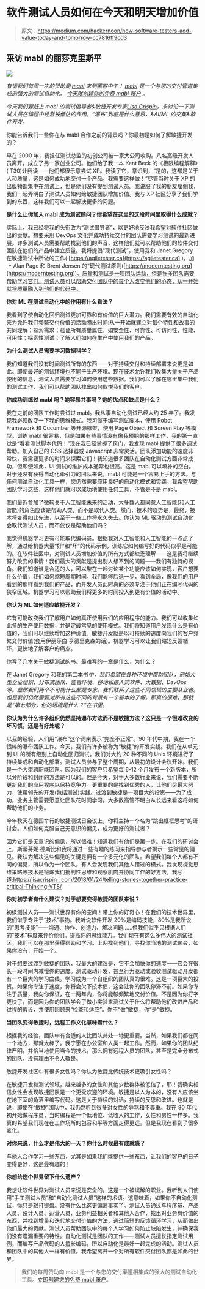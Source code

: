 # 软件测试人员如何在今天和明天增加价值

> 原文：<https://medium.com/hackernoon/how-software-testers-add-value-today-and-tomorrow-cc7816ff9cd3>

## 采访 mabl 的丽莎克里斯平

![](img/9cd9762f01159459eb9be3eed3385259.png)

*有请我们每周一次的赞助商* [*mabl*](http://bit.ly/2MgmJsB) *来到黑客中午！* [*mabl*](http://bit.ly/2MgmJsB) *是一个与您的交付管道集成的强大的测试自动化。* [*今天就创建你的免费 mabl 账户*](http://bit.ly/2MgmJsB) *。*

*今天我们要赶上 mabl 的测试倡导者&敏捷开发专家*[*Lisa Crispin*](https://twitter.com/lisacrispin)*，来讨论一下测试人员在编程中经常被低估的作用，“瀑布”到底是什么意思，&AI/ML 的交集&软件开发。*

你能告诉我们一些你在与 mabl 合作之前的背景吗？你最初是如何了解敏捷开发的？

早在 2000 年，我担任测试总监的初创公司被一家大公司收购。八名高级开发人员离开，成立了另一家创业公司。他们给了我一本 Kent Beck 的《极限编程解释》( T30)让我读——他们都很乐意尝试 XP。我读了它，意识到，“是的，这都是关于人和质量，这是如何成功地交付一个产品，我需要这样做！”尽管当时关于 XP 的出版物都集中在测试上，但是他们没有提到测试人员。我说服了我的朋友雇佣我，我们一起弄明白了测试人员如何给敏捷团队增加价值。我与 XP 社区分享了我们学到的东西，这样我们可以一起解决更多的问题。

**是什么让你加入 mabl 成为测试顾问？你希望在这里的这段时间里取得什么成就？**

实际上，我已经将我的头衔改为“测试倡导者”，以更好地反映我希望对软件社区做出的贡献。想要采用 DevOps 文化并成功持续交付的团队需要学习测试的最新进展。许多测试人员需要帮助找到他们的声音，这样他们就可以帮助他们的软件交付团队在他们的产品中建立质量。我将提倡“现代测试”，使用我和 Janet Gregory 在敏捷测试中所做的工作( [https://agiletester.ca](https://agiletester.ca) )，加上 Alan Page 和 Brent Jensen 的“现代测试原则([https://moderntesting.org](https://moderntesting.org))。质量和测试是一项团队运动，但是许多团队需要帮助学习它们。测试人员可以帮助交付团队中的每个人改变他们的心态，从一开始就将质量融入到他们的代码中。

**你对 ML 在测试自动化中的作用有什么看法？**

我看到了使自动化回归测试更加可靠和有价值的巨大潜力。我们需要有效的自动化来为允许我们频繁交付价值的活动腾出时间:从一开始就建立对每个特性和故事的共同理解；探索需求；验证所有质量属性，如安全性、可靠性、可访问性、性能、可用性；探索性测试；了解人们如何在生产中使用我们的产品。

**为什么测试人员需要学习数据科学？**

我们知道我们没有时间测试所有的东西——对于持续交付和持续部署来说更是如此。即使最好的测试环境也不同于生产环境。现在技术允许我们收集大量关于产品使用的信息，测试人员需要学习如何使用这些数据。我们可以了解在哪里集中我们的测试工作，我们可以帮助团队找出如何取悦我们的客户。

**你成功训练过 mabl 吗？她容易共事吗？她的优点和缺点是什么？**

我在之前的团队工作时尝试过 mabl。我从事自动化测试已经大约 25 年了。我发现我必须改变一下我的思维模式。我习惯于编写测试脚本，使用 Robot Framework 和 Cucumber 等开源框架，使用 Page Object 和 Screen Play 等模型。训练 mabl 很容易，但是如果有些事情没有像我预期的那样工作，我的第一直觉是“看看测试脚本代码！”现在我已经掌握了窍门，我发现 mabl 提供了很多调试帮助。加入自己的 CSS 选择器或 Javascript 非常灵活。团队添加功能的速度非常快，我需要更多的时间来探索它们！我知道很多团队在自动化测试方面非常成功，但即使如此，UI 测试的维护成本通常也很高。这是 mabl 可以填补的空白。对于还没有获得自动化牵引力的团队来说，mabl 可能是一个容易上手的方法。与任何测试自动化工具一样，您仍然需要应用良好的自动化模式和实践。我希望帮助团队学习这些，这样他们就可以成功地使用任何工具，不管是不是 mabl。

我们最近参加了微软关于人工智能未来的活动，大多数人都同意人工智能(和人工智能)的角色应该是帮助人类，而不是取代人类。然而，技术的趋势是，最终，技术将变得如此先进，以至于一些工作将永久失去。你认为 ML 驱动的测试自动化会取代测试人员，而不仅仅是帮助他们吗？

我觉得机器学习更有可能取代编码员。根据我对人工智能和人工智能的一点点了解，通过给机器大量“好”和“坏”的代码示例，训练它如何编写好的代码似乎是可能的。在软件社区中，对测试人员增加价值的所有方式都缺乏理解——这是我将继续努力改变的事情！我们最大的贡献是提出别人想不到的问题——我们有独特的视角。我们知道谁是合适的人，可以聚在一起讨论某个功能应该如何实现，客户想要什么价值，我们如何缩短周期时间。我们能够后退一步，看到全局，像我们的用户看到的那样看到我们的产品，而开发人员此时真的必须专注于他们正在编写代码的狭窄区域。机器学习可以帮助我们将更多的时间投入到更有价值的活动中。

**你认为 ML 如何适应敏捷开发？**

它有可能改变我们了解用户如何真正使用我们的应用程序的能力。我们可以收集如此多的生产使用数据，并确定最常见的使用模式。我们将知道用户发现什么是有价值的，我们可以继续增加这种价值。敏捷开发就是以可持续的速度向我们的客户频繁交付价值(套用伊丽莎白·亨德里克森的话)。机器学习可以让我们缩短反馈循环，更快地了解客户的痛点。

你写了几本关于敏捷测试的书。最难写的一章是什么，为什么？

在 Janet Gregory 和我的第二本书*中，我们希望在各种环境中帮助团队，例如大型企业组织、分布式团队、监管环境、移动和嵌入式软件、大数据、DevOps 等。显然我们两个不可能什么都是专家。我们联系了这些不同领域的主要从业者。但是我们仍然需要对所有这些不同的背景有一个基本的了解。那真的很难。那就是“第七部分，你的语境是什么？”在书里。*

**你认为为什么许多组织仍然坚持瀑布方法而不是敏捷方法？这只是一个很难改变的坏习惯，还是有好处呢？**

以我的经验，人们用“瀑布”这个词来表示“完全不正常”。90 年代中期，我在一个很棒的瀑布团队工作。今天，我们有许多被称为“敏捷”的开发实践。我们在从单元到 UI 的所有级别上自动化回归测试。我们对大约 20 种不同的 Unix 环境进行了持续集成和自动化部署。测试人员参与了整个周期，从最初的设计会议开始。我们是一个大型跨职能团队。因为我们的客户只希望每 6-12 个月发布一个新版本，所以分阶段和封闭的方法是可以的。但是今天，对于大多数行业来说，我们需要不断更新我们的应用程序以保持竞争力。更重要的是找到优秀的人，让他们尽最大努力，使用领先的开发(包括测试)实践。过渡到敏捷是一项巨大的投资——为了成功，业务主管需要愿意让团队花时间学习。大多数高管不明白从长远来看这将如何帮助他们的业务。

今年秋天在德国举行的敏捷测试日会议上，你将主持一个名为“跳出框框思考”的研讨会。人们如何克服自己无意识的偏见，成为更好的测试者？

因为它们是无意识的偏见，所以很难！知道我们有他们是第一步。在我们的研讨会上，斯蒂芬妮·德斯比和我将通过一些有趣的练习来指导参与者揭示一些常见的偏见。我认为解决这些偏见的关键是拥有一个多元化的团队。希望我们每个人都有不同的偏见，所以作为一个团队，有人会发现我们其他人错过的模式。我发现视觉思维策略等技术是锻炼我们批判性思维和观察肌肉并协同工作的好方法，我写道:[https://lisacrispin . com/2018/01/24/telling-stories-together-practice-critical-Thinking-VTS/](https://lisacrispin.com/2018/01/24/telling-stories-together-practicing-critical-thinking-vts/)

**你对初学者有什么建议？对于想要变得敏捷的团队来说？**

初级测试人员——测试世界有你的空间！带上你的好奇心！在我们的技术世界里，我们似乎专注于“技术”事物。我听说软件开发 20%是编码技能，80%是我所说的“思考技能”——沟通、协作、创造力、解决问题……但我们似乎只根据人们的“技术”程度来评价他们。提高你的思维能力。我们现在有这么多伟大的测试社区，我们可以在那里获得帮助和学习。上网找到他们，寻找你当地的测试聚会，如果你没有，开始一个。

对于想要过渡到敏捷的团队，我最大的建议是，它不会加快你的速度——它会在很长一段时间内减慢你的速度。测试驱动开发，甚至行为驱动或验收测试驱动开发都有一个巨大的学习曲线。学习成为一个自组织的团队真的很难。这是一项巨大的投资。如果你专注于速度，你将会欠下技术债，这会让你的团队停滞不前。如果你专注于质量，我向你保证，在一两年内，你将能够频繁地交付价值。不是因为你打字更快了，而是因为你的团队学会了做小实验来测试关于什么将帮助他们改进产品和过程的假设，并使用回顾来“检查和适应”。你不“做”敏捷，你“是”敏捷。

**当团队变得敏捷时，远程工作文化意味着什么？**

根据我的经验，团队中有合适的人比团队共处一地更重要。当然，如果我们都在同一个地方，那就太棒了。我宁愿在办公室和人类一起工作。然而，如果你的团队纪律严明，并恰当地使用当今的技术，那么拥有远程人员的团队，甚至是完全分布式的团队，没有理由不令人敬畏。

敏捷开发社区中有很多女性吗？你认为敏捷比传统技术更吸引女性吗？

在敏捷开发和测试领域，越来越多的女性和其他少数群体被低估了，耶！我确实相信女性会发现敏捷团队是一个更受欢迎的环境。敏捷是以人为本的，没有人应该坐在地下室的角落里编写代码。这是关于持续的对话，持续的反思和改进。也就是说，即使在“敏捷”团队中，我仍然听到很多对女性的辱骂和不尊重。我在 80 年代初开始做程序员，当时编程是一个低地位、低收入的工作，女性和男性一样多。我真的希望我们现在在工作场所的包容和平等方面走得更远。但是我现在看到了很多变化。

**对你来说，什么才是伟大的一天？你什么时候最有成就感？**

与他人合作学习一些东西，尤其是如果我们能提供一些东西，让我们的客户的日子变得更好，这是最有趣的！

**你想给这个世界留下什么遗产？**

我想让软件世界对测试人员来说是安全的。这是一个被误解的职业。我听到人们使用“手工测试人员”和“自动化测试人员”这样的术语。这意味着，如果你不自动化测试，你只是敲打键盘。没有什么比这更偏离事实了。测试人员通过与程序员、产品人员、设计人员、运营人员、业务利益相关者和其他人合作，找出对业务有价值的东西，并找到增量和迭代地交付价值的方法，通过简短的反馈循环学习，从而做出他们最大的贡献。测试人员帮助团队中的每个人学习如何防止缺陷发生，并确保我们没有遗漏重要的特性。自动化测试是团队的工作——测试人员擅长指定测试用例，而编写产品代码的人擅长编码，所以自动化是最好一起完成的活动。测试人员和团队中的其他人一样有价值。我希望离开一个对所有软件交付团队都是如此的世界。

> 我们的每周赞助商 mabl 是一个与您的交付渠道相集成的强大的测试自动化工具。[立即创建您的免费 mabl 账户](http://bit.ly/2MgmJsB)。